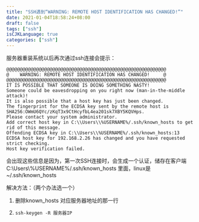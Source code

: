 ```yaml
---
title: "SSH遇到“WARNING: REMOTE HOST IDENTIFICATION HAS CHANGED!”"
date: 2021-01-04T18:58:24+08:00
draft: false
tags: ["ssh"]
isCJKLanguage: true
categories: ["ssh"]
---
```


服务器重装系统以后再次通过ssh连接会提示：

```shell
@@@@@@@@@@@@@@@@@@@@@@@@@@@@@@@@@@@@@@@@@@@@@@@@@@@@@@@@@@@
@    WARNING: REMOTE HOST IDENTIFICATION HAS CHANGED!     @
@@@@@@@@@@@@@@@@@@@@@@@@@@@@@@@@@@@@@@@@@@@@@@@@@@@@@@@@@@@
IT IS POSSIBLE THAT SOMEONE IS DOING SOMETHING NASTY!
Someone could be eavesdropping on you right now (man-in-the-middle attack)!
It is also possible that a host key has just been changed.
The fingerprint for the ECDSA key sent by the remote host is
SHA256:OWmU6QYc/zKqT3x9CtHcyfbL4ea201sk7XBY5KQVHps.
Please contact your system administrator.
Add correct host key in C:\\Users\\%USERNAME%/.ssh/known_hosts to get rid of this message.
Offending ECDSA key in C:\\Users\\%USERNAME%/.ssh/known_hosts:13
ECDSA host key for 192.168.2.26 has changed and you have requested strict checking.
Host key verification failed.
```

会出现这些信息是因为，第一次SSH连接时，会生成一个认证，储存在客户端 C:\\Users\\%USERNAME%/.ssh/known_hosts 里面，linux是 ~/.ssh/known_hosts

解决方法：（两个办法选一个）

1. 删除known_hosts 对应服务器地址的那一行

2. ```shell
   ssh-keygen -R 服务器IP
   ```

   
